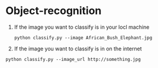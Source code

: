 # Object-recognition
1. If the image you want to classify is in your locl machine

    `python classify.py --image African_Bush_Elephant.jpg`
2. If the image you want to classify is in on the internet
  
  `python classify.py --image_url http://something.jpg`
